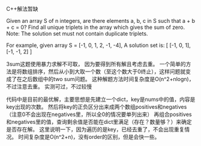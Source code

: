 C++解法暂缺

Given an array S of n integers, are there elements a, b, c in S such that a + b + c = 0? Find all unique triplets in the array which gives the sum of zero.
Note: The solution set must not contain duplicate triplets.

For example, given array S = [-1, 0, 1, 2, -1, -4],
A solution set is:
[
  [-1, 0, 1],
  [-1, -1, 2]
]

3sum这题使用暴力求解不可取， 因为要得到所有解且考虑去重。
一个简单的方法是将数组排序，然后从小到大取一个数（至这个数大于0终止），这样问题就变成了在之后数组中的two sum问题。
这种解题方法时间复杂度是O(n^2+nlogn)，不过注意去重。
实测可过，不过较慢

代码中是目前的最优解，主要思想是先建立一个dict，key是nums中的值，内容是key出现的次数。
然后将key的正负区分出来成两个数组positives和negatives（注意0不会出现在negatives里，所以全0的情况要单列出来）
再组合positives和negatives里的值，查询剩余值是否能在dict里满足（存在？数量够？）来确定是否存在解。
这里说明一下，因为遍历的是key，已经去重了，不会出现重复情况。
时间复杂度是O(n^2+n)，没有order的区别，但是会快一些。
